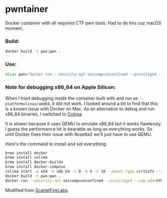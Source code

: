 # pwntainer

Docker container with all required CTF pwn tools. Had to do this cuz macOS moment.

### Build:

```sh
docker build -t pwn:pwn .
```

### Use:

```sh
alias pwn="docker run --security-opt seccomp=unconfined --privileged --cap-add=SYS_PTRACE -p 31337:31337 -v ./:/pwn -it pwn:pwn bash"
```
### Note for debugging x86_64 on Apple Silicon:

When I tried debugging inside the container built with and run as `--platform=linux/amd64`, it did not work. I looked around a bit to find that this is a known issue with Docker on Mac. As an alternative to debug and run x86_64 binaries, I switched to [Colima](https://github.com/abiosoft/colima). 

It is slower because it uses QEMU to emulate x86_64 but it works flawlessly. I guess the performance hit is bearable as long as everything works. So until Docker fixes their issue with Rosetta2 we'll just have to use QEMU.

Here's the command to install and set everything:
```sh
brew install docker
brew install colima
brew install docker-buildx
brew install docker-compose
colima start -p x64 -a x86_64 -c 8 -m 4 -d 10 --mount-type virtiofs --ssh-agent --vm-type vz --vz-rosetta
docker build -t pwn:pwn .
docker run --security-opt seccomp=unconfined --privileged --cap-add=SYS_PTRACE -p 31337:31337 -v ./:/pwn -it pwn:pwn bash
```

Modified from [ScarletFireLabs](https://github.com/scarletfirelabs/docker-binaryexploitation).
